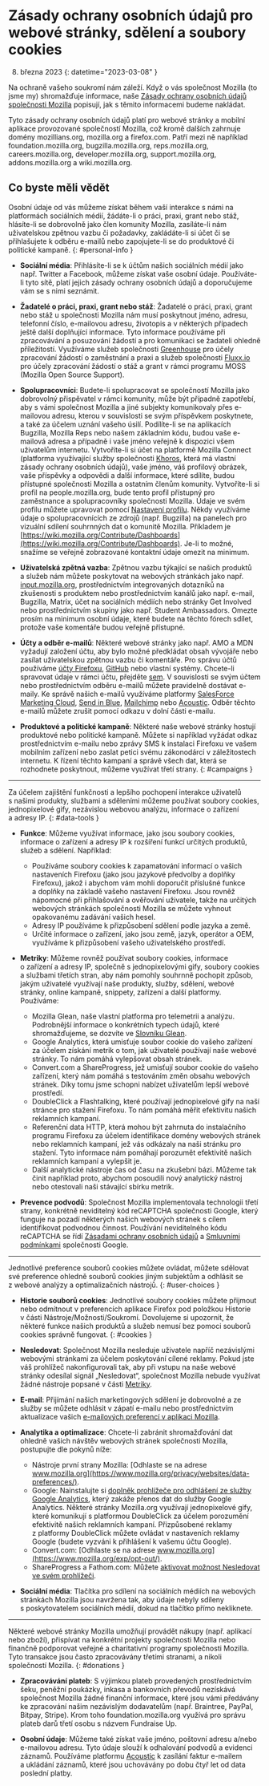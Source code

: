 ﻿# Zásady ochrany osobních údajů pro webové stránky, sdělení a soubory cookies

8. března 2023
{: datetime="2023-03-08" }

Na ochraně vašeho soukromí nám záleží. Když o vás společnost Mozilla (to jsme my) shromažďuje informace, naše [Zásady ochrany osobních údajů společnosti Mozilla](https://www.mozilla.org/privacy/) popisují, jak s těmito informacemi budeme nakládat.

Tyto zásady ochrany osobních údajů platí pro webové stránky a mobilní aplikace provozované společností Mozilla, což kromě dalších zahrnuje domény mozillians.org, mozilla.org a firefox.com. Patří mezi ně například foundation.mozilla.org, bugzilla.mozilla.org, reps.mozilla.org, careers.mozilla.org, developer.mozilla.org, support.mozilla.org, addons.mozilla.org a wiki.mozilla.org.

## Co byste měli vědět

Osobní údaje od vás můžeme získat během vaší interakce s námi na platformách sociálních médií, žádáte-li o práci, praxi, grant nebo stáž, hlásíte-li se dobrovolně jako člen komunity Mozilla, zasíláte-li nám uživatelskou zpětnou vazbu či požadavky, zakládáte-li si účet či se přihlašujete k odběru e-mailů nebo zapojujete-li se do produktové či politické kampaně. 
{: #personal-info }

* **Sociální média**: Přihlásíte-li se k účtům našich sociálních médií jako např. Twitter a Facebook, můžeme získat vaše osobní údaje. Používáte-li tyto sítě, platí jejich zásady ochrany osobních údajů a doporučujeme vám se s nimi seznámit.

* **Žadatelé o práci, praxi, grant nebo stáž**: Žadatelé o práci, praxi, grant nebo stáž u společnosti Mozilla nám musí poskytnout jméno, adresu, telefonní číslo, e-mailovou adresu, životopis a v některých případech ještě další doplňující informace. Tyto informace používáme při zpracovávání a posuzování žádostí a pro komunikaci se žadateli ohledně příležitostí. Využíváme služeb společnosti [Greenhouse](https://www.greenhouse.io/privacy-policy) pro účely zpracování žádostí o zaměstnání a praxi a služeb společnosti [Fluxx.io](https://www.fluxx.io/privacy-policy) pro účely zpracování žádostí o stáž a grant v rámci programu MOSS (Mozilla Open Source Support).

* **Spolupracovníci**: Budete-li spolupracovat se společností Mozilla jako dobrovolný přispěvatel v rámci komunity, může být případně zapotřebí, aby s vámi společnost Mozilla a jiné subjekty komunikovaly přes e-mailovou adresu, kterou v souvislosti se svým příspěvkem poskytnete, a také za účelem uznání vašeho úsilí. Podílíte-li se na aplikacích Bugzilla, Mozilla Reps nebo našem základním kódu, budou vaše e-mailová adresa a případně i vaše jméno veřejně k dispozici všem uživatelům internetu. Vytvoříte-li si účet na platformě Mozilla Connect (platforma využívající služby společnosti [Khoros](https://khoros.com/privacy), která má vlastní zásady ochrany osobních údajů), vaše jméno, váš profilový obrázek, vaše příspěvky a odpovědi a další informace, které sdílíte, budou přístupné společnosti Mozilla a ostatním členům komunity. Vytvoříte-li si profil na people.mozilla.org, bude tento profil přístupný pro zaměstnance a spolupracovníky společnosti Mozilla. Údaje ve svém profilu můžete upravovat pomocí [Nastavení profilu](https://people.mozilla.org/e?section=personal-info). Někdy využíváme údaje o spolupracovnících ze zdrojů (např. Bugzilla) na panelech pro vizuální sdílení souhrnných dat o komunitě Mozilla. Příkladem je [https://wiki.mozilla.org/Contribute/Dashboards](https://wiki.mozilla.org/Contribute/Dashboards). Je-li to možné, snažíme se veřejně zobrazované kontaktní údaje omezit na minimum.

* **Uživatelská zpětná vazba**: Zpětnou vazbu týkající se našich produktů a služeb nám můžete poskytovat na webových stránkách jako např. [input.mozilla.org](https://input.mozilla.org/), prostřednictvím integrovaných dotazníků na zkušenosti s produktem nebo prostřednictvím kanálů jako např. e-mail, Bugzilla, Matrix, účet na sociálních médiích nebo stránky Get Involved nebo prostřednictvím skupiny jako např. Student Ambassadors. Omezte prosím na minimum osobní údaje, které budete na těchto fórech sdílet, protože vaše komentáře budou veřejně přístupné.

* **Účty a odběr e-mailů**: Některé webové stránky jako např. AMO a MDN vyžadují založení účtu, aby bylo možné předkládat obsah vývojáře nebo zasílat uživatelskou zpětnou vazbu či komentáře. Pro správu účtů používáme [účty Firefoxu](https://www.mozilla.org/privacy/firefox/), [GitHub](https://help.github.com/en/github/site-policy/github-privacy-statement#our-use-of-cookies-and-tracking) nebo vlastní systémy. Chcete-li spravovat údaje v rámci účtu, přejděte [sem](https://support.mozilla.org/kb/managing-account-data). V souvislosti se svým účtem nebo prostřednictvím odběru e-mailů můžete pravidelně dostávat e-maily. Ke správě našich e-mailů využíváme platformy [SalesForce Marketing Cloud](https://www.marketingcloud.com/privacy-policy/website-privacy-statement/), [Send in Blue](https://www.sendinblue.com/legal/privacypolicy/), [Mailchimp](https://mailchimp.com/legal/privacy/) nebo [Acoustic](https://acoustic.com/privacy-notice/). Odběr těchto e-mailů můžete zrušit pomocí odkazu v dolní části e-mailu. 

* **Produktové a politické kampaně**: Některé naše webové stránky hostují produktové nebo politické kampaně. Můžete si například vyžádat odkaz prostřednictvím e-mailu nebo zprávy SMS k instalaci Firefoxu ve vašem mobilním zařízení nebo zaslat petici svému zákonodárci v záležitostech internetu. K řízení těchto kampaní a správě všech dat, která se rozhodnete poskytnout, můžeme využívat třetí strany. 
{: #campaigns }

---------------------------------------

Za účelem zajištění funkčnosti a lepšího pochopení interakce uživatelů s našimi produkty, službami a sděleními můžeme používat soubory cookies, jednopixelové gify, nezávislou webovou analýzu, informace o zařízení a adresy IP. 
{: #data-tools }

* **Funkce**: Můžeme využívat informace, jako jsou soubory cookies, informace o zařízení a adresy IP k rozšíření funkcí určitých produktů, služeb a sdělení. Například:
    * Používáme soubory cookies k zapamatování informací o vašich nastaveních Firefoxu (jako jsou jazykové předvolby a doplňky Firefoxu), jakož i abychom vám mohli doporučit příslušné funkce a doplňky na základě vašeho nastavení Firefoxu. Jsou rovněž nápomocné při přihlašování a ověřování uživatele, takže na určitých webových stránkách společnosti Mozilla se můžete vyhnout opakovanému zadávání vašich hesel.
    * Adresy IP používáme k přizpůsobení sdělení podle jazyka a země.
    * Určité informace o zařízení, jako jsou země, jazyk, operátor a OEM, využíváme k přizpůsobení vašeho uživatelského prostředí.

* **Metriky**: Můžeme rovněž používat soubory cookies, informace o zařízení a adresy IP, společně s jednopixelovými gify, soubory cookies a službami třetích stran, aby nám pomohly souhrnně pochopit způsob, jakým uživatelé využívají naše produkty, služby, sdělení, webové stránky, online kampaně, snippety, zařízení a další platformy. Používáme:
    * Mozilla Glean, naše vlastní platforma pro telemetrii a analýzu. Podrobnější informace o konkrétních typech údajů, které shromažďujeme, se dozvíte ve [Slovníku Glean](https://dictionary.telemetry.mozilla.org/apps/bedrock).
    * Google Analytics, která umisťuje soubor cookie do vašeho zařízení za účelem získání metrik o tom, jak uživatelé používají naše webové stránky. To nám pomáhá vylepšovat obsah stránek.
    * Convert.com a ShareProgress, jež umisťují soubor cookie do vašeho zařízení, který nám pomáhá s testováním změn obsahu webových stránek. Díky tomu jsme schopni nabízet uživatelům lepší webové prostředí.
    * DoubleClick a Flashtalking, které používají jednopixelové gify na naší stránce pro stažení Firefoxu. To nám pomáhá měřit efektivitu našich reklamních kampaní.
    * Referenční data HTTP, která mohou být zahrnuta do instalačního programu Firefoxu za účelem identifikace domény webových stránek nebo reklamních kampaní, jež vás odkázaly na naši stránku pro stažení. Tyto informace nám pomáhají porozumět efektivitě našich reklamních kampaní a vylepšit je.
    * Další analytické nástroje čas od času na zkušební bázi. Můžeme tak činit například proto, abychom posoudili nový analytický nástroj nebo otestovali naši stávající sbírku metrik.
  
* **Prevence podvodů**: Společnost Mozilla implementovala technologii třetí strany, konkrétně neviditelný kód reCAPTCHA společnosti Google, který funguje na pozadí některých našich webových stránek s cílem identifikovat podvodnou činnost. Používání neviditelného kódu reCAPTCHA se řídí [Zásadami ochrany osobních údajů](https://www.google.com/intl/policies/privacy/) a [Smluvními podmínkami](https://policies.google.com/terms) společnosti Google.

---------------------------------------

Jednotlivé preference souborů cookies můžete ovládat, můžete sdělovat své preference ohledně souborů cookies jiným subjektům a odhlásit se z webové analýzy a optimalizačních nástrojů. 
{: #user-choices }

* **Historie souborů cookies**: Jednotlivé soubory cookies můžete přijmout nebo odmítnout v preferencích aplikace Firefox pod položkou Historie v části Nástroje/Možnosti/Soukromí. Dovolujeme si upozornit, že některé funkce našich produktů a služeb nemusí bez pomoci souborů cookies správně fungovat. 
{: #cookies }

* **Nesledovat**: Společnost Mozilla nesleduje uživatele napříč nezávislými webovými stránkami za účelem poskytování cílené reklamy. Pokud jste váš prohlížeč nakonfigurovali tak, aby při vstupu na naše webové stránky odesílal signál „Nesledovat“, společnost Mozilla nebude využívat žádné nástroje popsané v části [Metriky](https://www.mozilla.org/privacy/websites/#data-tools).

* **E-mail**: Přijímání našich marketingových sdělení je dobrovolné a ze služby se můžete odhlásit v zápatí e-mailu nebo prostřednictvím aktualizace vašich [e-mailových preferencí v aplikaci Mozilla](https://www.mozilla.org/newsletter/recovery/).

* **Analytika a optimalizace**: Chcete-li zabránit shromažďování dat ohledně vašich návštěv webových stránek společnosti Mozilla, postupujte dle pokynů níže:
    * Nástroje první strany Mozilla: [Odhlaste se na adrese www.mozilla.org](https://www.mozilla.org/privacy/websites/data-preferences/).
    * Google: Nainstalujte si [doplněk prohlížeče pro odhlášení ze služby Google Analytics](https://tools.google.com/dlpage/gaoptout), který zakáže přenos dat do služby Google Analytics. Některé stránky Mozilla.org využívají jednopixelové gify, které komunikují s platformou DoubleClick za účelem porozumění efektivitě našich reklamních kampaní. Přizpůsobené reklamy z platformy DoubleClick můžete ovládat v nastaveních reklamy Google (budete vyzváni k přihlášení k vašemu účtu Google).
    * Convert.com: [Odhlaste se na adrese www.mozilla.org](https://www.mozilla.org/exp/opt-out/).
    * ShareProgress a Fathom.com: Můžete [aktivovat možnost Nesledovat ve svém prohlížeči](https://support.mozilla.org/kb/how-do-i-turn-do-not-track-feature).

* **Sociální média**: Tlačítka pro sdílení na sociálních médiích na webových stránkách Mozilla jsou navržena tak, aby údaje nebyly sdíleny s poskytovatelem sociálních médií, dokud na tlačítko přímo nekliknete.

---------------------------------------

Některé webové stránky Mozilla umožňují provádět nákupy (např. aplikací nebo zboží), přispívat na konkrétní projekty společnosti Mozilla nebo finančně podporovat veřejné a charitativní programy společnosti Mozilla. Tyto transakce jsou často zpracovávány třetími stranami, a nikoli společností Mozilla. 
{: #donations }

* **Zpracovávání plateb**: S výjimkou plateb provedených prostřednictvím šeku, peněžní poukázky, inkasa a bankovních převodů nezískává společnost Mozilla žádné finanční informace, které jsou vámi předávány ke zpracování našim nezávislým dodavatelům (např. Braintree, PayPal, Bitpay, Stripe). Krom toho foundation.mozilla.org využívá pro správu plateb darů třetí osobu s názvem Fundraise Up.

* **Osobní údaje**: Můžeme také získat vaše jméno, poštovní adresu a/nebo e-mailovou adresu. Tyto údaje slouží k odhalování podvodů a evidenci záznamů. Používáme platformu [Acoustic](https://acoustic.com/privacy-notice/) k zasílání faktur e-mailem a ukládání záznamů, které jsou uchovávány po dobu čtyř let od data poslední platby.
